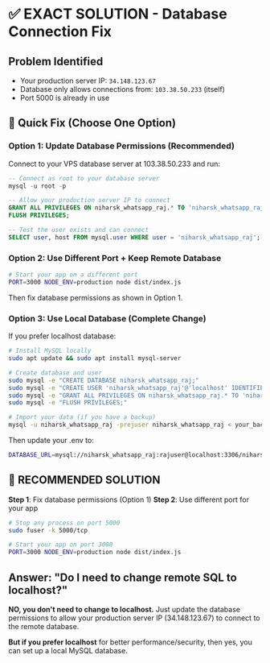 # ✅ EXACT SOLUTION - Database Connection Fix

## Problem Identified
- Your production server IP: `34.148.123.67`
- Database only allows connections from: `103.38.50.233` (itself)
- Port 5000 is already in use

## 🚀 Quick Fix (Choose One Option)

### Option 1: Update Database Permissions (Recommended)
Connect to your VPS database server at 103.38.50.233 and run:

```sql
-- Connect as root to your database server
mysql -u root -p

-- Allow your production server IP to connect
GRANT ALL PRIVILEGES ON niharsk_whatsapp_raj.* TO 'niharsk_whatsapp_raj'@'34.148.123.67';
FLUSH PRIVILEGES;

-- Test the user exists and can connect
SELECT user, host FROM mysql.user WHERE user = 'niharsk_whatsapp_raj';
```

### Option 2: Use Different Port + Keep Remote Database
```bash
# Start your app on a different port
PORT=3000 NODE_ENV=production node dist/index.js
```

Then fix database permissions as shown in Option 1.

### Option 3: Use Local Database (Complete Change)
If you prefer localhost database:

```bash
# Install MySQL locally
sudo apt update && sudo apt install mysql-server

# Create database and user
sudo mysql -e "CREATE DATABASE niharsk_whatsapp_raj;"
sudo mysql -e "CREATE USER 'niharsk_whatsapp_raj'@'localhost' IDENTIFIED BY 'rajuser';"
sudo mysql -e "GRANT ALL PRIVILEGES ON niharsk_whatsapp_raj.* TO 'niharsk_whatsapp_raj'@'localhost';"
sudo mysql -e "FLUSH PRIVILEGES;"

# Import your data (if you have a backup)
mysql -u niharsk_whatsapp_raj -prejuser niharsk_whatsapp_raj < your_backup.sql
```

Then update your .env to:
```bash
DATABASE_URL=mysql://niharsk_whatsapp_raj:rajuser@localhost:3306/niharsk_whatsapp_raj
```

## 🎯 RECOMMENDED SOLUTION

**Step 1**: Fix database permissions (Option 1)
**Step 2**: Use different port for your app

```bash
# Stop any process on port 5000
sudo fuser -k 5000/tcp

# Start your app on port 3000
PORT=3000 NODE_ENV=production node dist/index.js
```

## Answer: "Do I need to change remote SQL to localhost?"

**NO, you don't need to change to localhost.** Just update the database permissions to allow your production server IP (34.148.123.67) to connect to the remote database.

**But if you prefer localhost** for better performance/security, then yes, you can set up a local MySQL database.